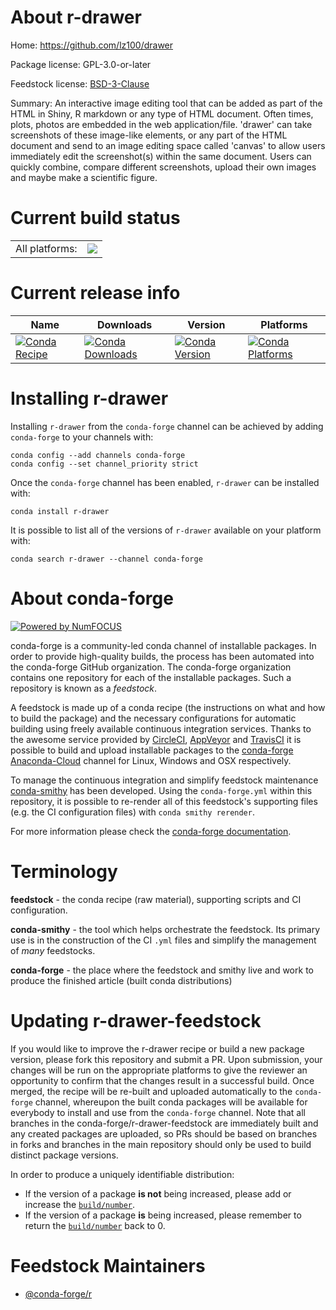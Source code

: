 About r-drawer
==============

Home: https://github.com/lz100/drawer

Package license: GPL-3.0-or-later

Feedstock license: [BSD-3-Clause](https://github.com/conda-forge/r-drawer-feedstock/blob/master/LICENSE.txt)

Summary: An interactive image editing tool that can be added as part of the HTML in Shiny, R markdown or any type of HTML document. Often times, plots, photos are embedded in the web application/file. 'drawer' can take screenshots of these image-like elements, or any part of the HTML document and send to an image editing space called 'canvas' to allow users immediately edit the screenshot(s) within the same document. Users can quickly combine, compare different screenshots, upload their own images and maybe make a scientific figure.

Current build status
====================


<table><tr><td>All platforms:</td>
    <td>
      <a href="https://dev.azure.com/conda-forge/feedstock-builds/_build/latest?definitionId=12943&branchName=master">
        <img src="https://dev.azure.com/conda-forge/feedstock-builds/_apis/build/status/r-drawer-feedstock?branchName=master">
      </a>
    </td>
  </tr>
</table>

Current release info
====================

| Name | Downloads | Version | Platforms |
| --- | --- | --- | --- |
| [![Conda Recipe](https://img.shields.io/badge/recipe-r--drawer-green.svg)](https://anaconda.org/conda-forge/r-drawer) | [![Conda Downloads](https://img.shields.io/conda/dn/conda-forge/r-drawer.svg)](https://anaconda.org/conda-forge/r-drawer) | [![Conda Version](https://img.shields.io/conda/vn/conda-forge/r-drawer.svg)](https://anaconda.org/conda-forge/r-drawer) | [![Conda Platforms](https://img.shields.io/conda/pn/conda-forge/r-drawer.svg)](https://anaconda.org/conda-forge/r-drawer) |

Installing r-drawer
===================

Installing `r-drawer` from the `conda-forge` channel can be achieved by adding `conda-forge` to your channels with:

```
conda config --add channels conda-forge
conda config --set channel_priority strict
```

Once the `conda-forge` channel has been enabled, `r-drawer` can be installed with:

```
conda install r-drawer
```

It is possible to list all of the versions of `r-drawer` available on your platform with:

```
conda search r-drawer --channel conda-forge
```


About conda-forge
=================

[![Powered by NumFOCUS](https://img.shields.io/badge/powered%20by-NumFOCUS-orange.svg?style=flat&colorA=E1523D&colorB=007D8A)](http://numfocus.org)

conda-forge is a community-led conda channel of installable packages.
In order to provide high-quality builds, the process has been automated into the
conda-forge GitHub organization. The conda-forge organization contains one repository
for each of the installable packages. Such a repository is known as a *feedstock*.

A feedstock is made up of a conda recipe (the instructions on what and how to build
the package) and the necessary configurations for automatic building using freely
available continuous integration services. Thanks to the awesome service provided by
[CircleCI](https://circleci.com/), [AppVeyor](https://www.appveyor.com/)
and [TravisCI](https://travis-ci.com/) it is possible to build and upload installable
packages to the [conda-forge](https://anaconda.org/conda-forge)
[Anaconda-Cloud](https://anaconda.org/) channel for Linux, Windows and OSX respectively.

To manage the continuous integration and simplify feedstock maintenance
[conda-smithy](https://github.com/conda-forge/conda-smithy) has been developed.
Using the ``conda-forge.yml`` within this repository, it is possible to re-render all of
this feedstock's supporting files (e.g. the CI configuration files) with ``conda smithy rerender``.

For more information please check the [conda-forge documentation](https://conda-forge.org/docs/).

Terminology
===========

**feedstock** - the conda recipe (raw material), supporting scripts and CI configuration.

**conda-smithy** - the tool which helps orchestrate the feedstock.
                   Its primary use is in the construction of the CI ``.yml`` files
                   and simplify the management of *many* feedstocks.

**conda-forge** - the place where the feedstock and smithy live and work to
                  produce the finished article (built conda distributions)


Updating r-drawer-feedstock
===========================

If you would like to improve the r-drawer recipe or build a new
package version, please fork this repository and submit a PR. Upon submission,
your changes will be run on the appropriate platforms to give the reviewer an
opportunity to confirm that the changes result in a successful build. Once
merged, the recipe will be re-built and uploaded automatically to the
`conda-forge` channel, whereupon the built conda packages will be available for
everybody to install and use from the `conda-forge` channel.
Note that all branches in the conda-forge/r-drawer-feedstock are
immediately built and any created packages are uploaded, so PRs should be based
on branches in forks and branches in the main repository should only be used to
build distinct package versions.

In order to produce a uniquely identifiable distribution:
 * If the version of a package **is not** being increased, please add or increase
   the [``build/number``](https://docs.conda.io/projects/conda-build/en/latest/resources/define-metadata.html#build-number-and-string).
 * If the version of a package **is** being increased, please remember to return
   the [``build/number``](https://docs.conda.io/projects/conda-build/en/latest/resources/define-metadata.html#build-number-and-string)
   back to 0.

Feedstock Maintainers
=====================

* [@conda-forge/r](https://github.com/conda-forge/r/)

